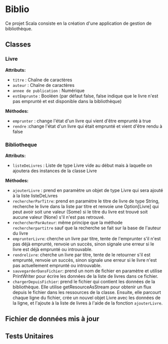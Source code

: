 # Biblio

Ce projet Scala consiste en la création d'une application de gestion de bibliothèque.

## Classes

### Livre

**Attributs:**
- `titre` : Chaîne de caractères
- `auteur` : Chaîne de caractères
- `annee de publication` : Numérique
- `estEmprunte` : Booléen (par défaut false, false indique que le livre n'est pas emprunté et est disponible dans la bibliothèque)

 **Méthodes:**
 - `emprunter` : change l'état d'un livre qui vient d'être emprunté à true
 - `rendre` :change l'état d'un livre qui était emprunté et vient d'être rendu à false

### Bibliotheque

**Attributs:**
- `listeDeLivres` : Liste de type Livre vide au début mais à laquelle on ajoutera des instances de la classe Livre
  
**Méthodes:**
- `ajouterLivre` : prend en paramètre un objet de type Livre qui sera ajouté à la liste listeDeLivres
- `rechercherParTitre`: prend en paramètre le titre de livre de type String, recherche le livre dans la liste par titre et 
renvoie une Option[Livre] qui peut avoir soit une valeur (Some) si le titre du livre est trouvé soit aucune valeur (None) s'il n'est pas retrouvé.
- `rechercherParAuteur`: même principe que la méthode `rechercherpartitre` sauf que la recherche se fait sur la base de l'auteur du livre
- `emprunterLivre`: cherche un livre par titre, tente de l'emprunter s'il n'est pas déjà emprunté, renvoie un succès, sinon signale une erreur si le livre est déjà emprunté ou introuvable. 
- `rendrelivre`: cherche un livre par titre, tente de le retourner s'il est emprunté, renvoie un succès, sinon signale une erreur si le livre n'est pas actuellement emprunté ou introuvable.
- `sauvegarderDansFichier`: prend un nom de fichier en paramètre et utilise PrintWriter pour écrire les données de la liste de livres dans ce fichier.
- `chargerDepuisFichier`: prend le fichier qui contient les données de la bibliothèque. Elle utilise getResourceAsStream pour obtenir un flux depuis le fichier dans les ressources de la classe. Ensuite, elle parcourt chaque ligne du fichier, crée un nouvel objet Livre avec les données de la ligne, et l'ajoute à la liste de livres à l'aide de la fonction `ajouterLivre`.

## Fichier de données mis à jour

## Tests Unitaires





